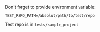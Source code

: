 Don't forget to provide environment variable:

```
TEST_REPO_PATH=/absolut/path/to/test/repo
```

Test repo is in `tests/sample_project`
